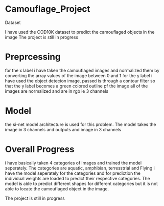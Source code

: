 # Camouflage_Project
Dataset

I have used the COD10K dataset to predict the camouflaged objects in the image
The project is still in progress

# Preprcessing 
for the x label i have taken the camouflaged images and normalized them by converting the array values of the image between 0 and 1
for the y label i have used the object detecion image, passed is through a contour filter so that the y label becomes a green colored outline pf the image
all of the images are normalized and are in rgb ie 3 channels

# Model
the si-net model architecture is used for this problem. The model takes the image in 3 channels and outputs and image in 3 channels

# Overall Progress

i have basically taken 4 categories of images and trained the model seperately. The categories are aquatic, amphibian, terresstrial and Flying
i have the model seperately for the categories and for prediction the individual weights are loaded to predict their respective categories. The model is able 
to predict different shapes for different categories but it is not able to locate the camouflaged object in the image.

The project is still in progress
